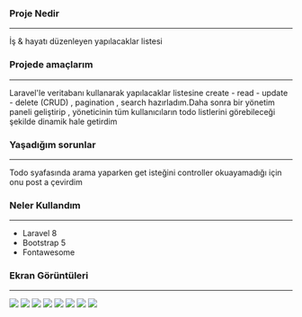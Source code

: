 <h3>Proje Nedir</h3>
<hr>
<p>İş & hayatı düzenleyen yapılacaklar listesi</p>

<h3>Projede amaçlarım</h3>
<hr>
<p>Laravel'le veritabanı kullanarak yapılacaklar listesine create - read - update - delete (CRUD) , pagination , search hazırladım.Daha sonra bir yönetim paneli geliştirip , yöneticinin tüm kullanıcıların todo listlerini görebileceği şekilde dinamik hale getirdim</p>

<h3>Yaşadığım sorunlar</h3>
<hr>
<p>Todo syafasında arama yaparken get isteğini controller okuayamadığı için onu post a çevirdim</p>

<h3>Neler Kullandım</h3>
<hr>
<ul>
    <li>Laravel 8</li>
    <li>Bootstrap 5</li>
    <li>Fontawesome</li>
</ul>

<h3>Ekran Görüntüleri</h3>
<hr>

<img src="https://i.hizliresim.com/edglnde.PNG">
<img src="https://i.hizliresim.com/9fcivv4.PNG">
<img src="https://i.hizliresim.com/7dmt8nw.PNG">
<img src="https://i.hizliresim.com/aeejkk2.PNG">
<img src="https://i.hizliresim.com/p46avre.PNG">
<img src="https://i.hizliresim.com/hohcqh2.PNG">
<img src="https://i.hizliresim.com/3wu28gz.PNG">
<img src="https://i.hizliresim.com/9pttcbq.png">
